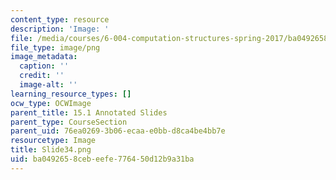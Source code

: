 ```yaml
---
content_type: resource
description: 'Image: '
file: /media/courses/6-004-computation-structures-spring-2017/ba0492658cebeefe776450d12b9a31ba_Slide34.png
file_type: image/png
image_metadata:
  caption: ''
  credit: ''
  image-alt: ''
learning_resource_types: []
ocw_type: OCWImage
parent_title: 15.1 Annotated Slides
parent_type: CourseSection
parent_uid: 76ea0269-3b06-ecaa-e0bb-d8ca4be4bb7e
resourcetype: Image
title: Slide34.png
uid: ba049265-8ceb-eefe-7764-50d12b9a31ba
---
```

